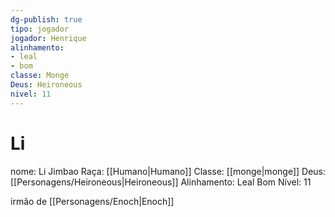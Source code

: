 ```yaml
---
dg-publish: true
tipo: jogador
jogador: Henrique
alinhamento:
- leal
- bom
classe: Monge
Deus: Heironeous
nivel: 11
---
```



# Li
nome: Li Jimbao
Raça: [[Humano|Humano]]
Classe: [[monge|monge]]
Deus: [[Personagens/Heironeous|Heironeous]]
Alinhamento: Leal Bom
Nível: 11

irmão de [[Personagens/Enoch|Enoch]]